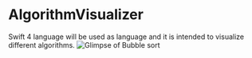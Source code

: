 # AlgorithmVisualizer
Swift 4 language will be used as language and it is intended to visualize different algorithms.
![Glimpse of Bubble sort](https://github.com/NewajShovo/AlgorithmVisualizer/blob/master/ezgif.com-gif-maker.gif)
